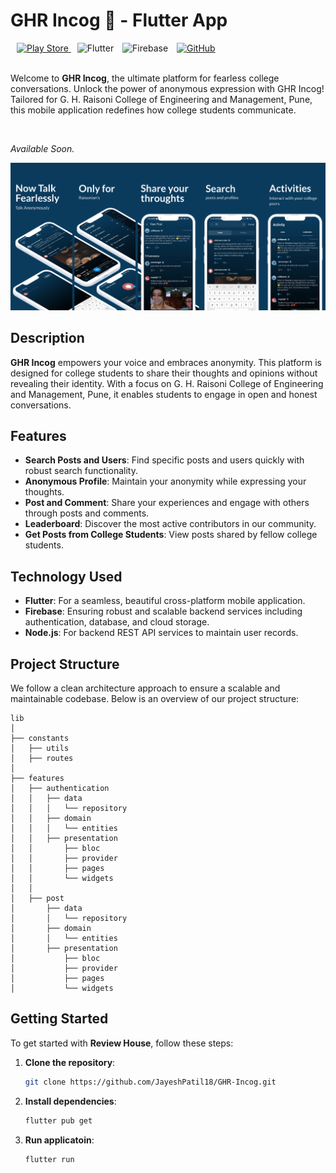 <div align="left">
  <h1>GHR Incog 🚀 - Flutter App</h1>
  <a href="https://play.google.com/store/apps/details?id=com.apps.confession">
    <img alt="Play Store" src="https://img.shields.io/badge/Google_Play-414141?style=for-the-badge&logo=google-play&logoColor=green" style="margin-left: 10px;">
  </a>
  <img alt="Flutter" src="https://img.shields.io/badge/Flutter-02569B?style=for-the-badge&logo=flutter&logoColor=white" style="margin-left: 10px;">
  <img alt="Firebase" src="https://img.shields.io/badge/Firebase-FFCA28?style=for-the-badge&logo=firebase&logoColor=black" style="margin-left: 10px;">
  <a href="https://github.com/JayeshPatil18/GHR-Icog">
    <img alt="GitHub" src="https://img.shields.io/badge/GitHub-181717?style=for-the-badge&logo=github&logoColor=white" style="margin-left: 10px;">
  </a>
</div>
</br>

Welcome to **GHR Incog**, the ultimate platform for fearless college conversations. Unlock the power of anonymous expression with GHR Incog! Tailored for G. H. Raisoni College of Engineering and Management, Pune, this mobile application redefines how college students communicate.

</br>

*Available Soon.*

![Available Soon](https://github.com/JayeshPatil18/GHR-Icog/blob/master/ghr-incog.png)

## Description

**GHR Incog** empowers your voice and embraces anonymity. This platform is designed for college students to share their thoughts and opinions without revealing their identity. With a focus on G. H. Raisoni College of Engineering and Management, Pune, it enables students to engage in open and honest conversations.

## Features

- **Search Posts and Users**: Find specific posts and users quickly with robust search functionality.
- **Anonymous Profile**: Maintain your anonymity while expressing your thoughts.
- **Post and Comment**: Share your experiences and engage with others through posts and comments.
- **Leaderboard**: Discover the most active contributors in our community.
- **Get Posts from College Students**: View posts shared by fellow college students.

## Technology Used

- **Flutter**: For a seamless, beautiful cross-platform mobile application.
- **Firebase**: Ensuring robust and scalable backend services including authentication, database, and cloud storage.
- **Node.js**: For backend REST API services to maintain user records.

## Project Structure

We follow a clean architecture approach to ensure a scalable and maintainable codebase. Below is an overview of our project structure:

```plaintext
lib
│
├── constants
│   ├── utils
│   ├── routes
│
├── features
│   ├── authentication
│   │   ├── data
│   │   │   └── repository
│   │   ├── domain
│   │   │   └── entities
│   │   ├── presentation
│   │       ├── bloc
│   │       ├── provider
│   │       ├── pages
│   │       └── widgets
│   │
│   ├── post
│       ├── data
│       │   └── repository
│       ├── domain
│       │   └── entities
│       ├── presentation
│           ├── bloc
│           ├── provider
│           ├── pages
│           └── widgets
```

## Getting Started

To get started with **Review House**, follow these steps:

1. **Clone the repository**:
   ```bash
   git clone https://github.com/JayeshPatil18/GHR-Incog.git

1. **Install dependencies**:
   ```bash
   flutter pub get

1. **Run applicatoin**:
   ```bash
   flutter run
